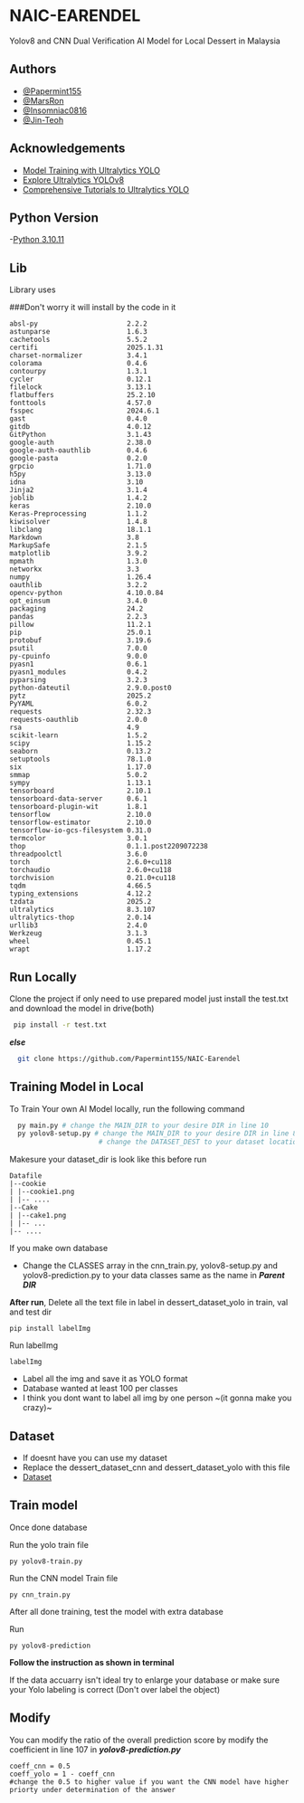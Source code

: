 # NAIC-EARENDEL
Yolov8 and CNN Dual Verification AI Model for Local Dessert in Malaysia
## Authors
- [@Papermint155](https://github.com/Papermint155)
- [@MarsRon](https://github.com/MarsRon)
- [@Insomniac0816](https://github.com/Insomniac0816)
- [@Jin-Teoh](https://github.com/Jin-Teoh)


## Acknowledgements

 - [Model Training with Ultralytics YOLO](https://docs.ultralytics.com/modes/train/)
 - [Explore Ultralytics YOLOv8](https://docs.ultralytics.com/models/yolov8/)
 - [Comprehensive Tutorials to Ultralytics YOLO](https://docs.ultralytics.com/guides/)

## Python Version
-[Python 3.10.11](https://www.python.org/downloads/release/python-31011/)

## Lib
Library uses

###Don't worry it will install by the code in it
```
absl-py                      2.2.2
astunparse                   1.6.3
cachetools                   5.5.2
certifi                      2025.1.31
charset-normalizer           3.4.1
colorama                     0.4.6
contourpy                    1.3.1
cycler                       0.12.1
filelock                     3.13.1
flatbuffers                  25.2.10
fonttools                    4.57.0
fsspec                       2024.6.1
gast                         0.4.0
gitdb                        4.0.12
GitPython                    3.1.43
google-auth                  2.38.0
google-auth-oauthlib         0.4.6
google-pasta                 0.2.0
grpcio                       1.71.0
h5py                         3.13.0
idna                         3.10
Jinja2                       3.1.4
joblib                       1.4.2
keras                        2.10.0
Keras-Preprocessing          1.1.2
kiwisolver                   1.4.8
libclang                     18.1.1
Markdown                     3.8
MarkupSafe                   2.1.5
matplotlib                   3.9.2
mpmath                       1.3.0
networkx                     3.3
numpy                        1.26.4
oauthlib                     3.2.2
opencv-python                4.10.0.84
opt_einsum                   3.4.0
packaging                    24.2
pandas                       2.2.3
pillow                       11.2.1
pip                          25.0.1
protobuf                     3.19.6
psutil                       7.0.0
py-cpuinfo                   9.0.0
pyasn1                       0.6.1
pyasn1_modules               0.4.2
pyparsing                    3.2.3
python-dateutil              2.9.0.post0
pytz                         2025.2
PyYAML                       6.0.2
requests                     2.32.3
requests-oauthlib            2.0.0
rsa                          4.9
scikit-learn                 1.5.2
scipy                        1.15.2
seaborn                      0.13.2
setuptools                   78.1.0
six                          1.17.0
smmap                        5.0.2
sympy                        1.13.1
tensorboard                  2.10.1
tensorboard-data-server      0.6.1
tensorboard-plugin-wit       1.8.1
tensorflow                   2.10.0
tensorflow-estimator         2.10.0
tensorflow-io-gcs-filesystem 0.31.0
termcolor                    3.0.1
thop                         0.1.1.post2209072238
threadpoolctl                3.6.0
torch                        2.6.0+cu118
torchaudio                   2.6.0+cu118
torchvision                  0.21.0+cu118
tqdm                         4.66.5
typing_extensions            4.12.2
tzdata                       2025.2
ultralytics                  8.3.107
ultralytics-thop             2.0.14
urllib3                      2.4.0
Werkzeug                     3.1.3
wheel                        0.45.1
wrapt                        1.17.2
```
## Run Locally

Clone the project
if only need to use prepared model 
just install the test.txt and download the model in drive(both)
```bash
 pip install -r test.txt
```
___else___
```bash
  git clone https://github.com/Papermint155/NAIC-Earendel
```


## Training Model in Local

To Train Your own AI Model locally, run the following command

```bash
  py main.py # change the MAIN_DIR to your desire DIR in line 10
  py yolov8-setup.py # change the MAIN_DIR to your desire DIR in line 8
                      # change the DATASET_DEST to your dataset location in line 9
```
Makesure your dataset_dir is look like this before run 
```
Datafile
|--cookie
| |--cookie1.png
| |-- ....
|--Cake
| |--cake1.png
| |-- ...
|-- ....
```
If you make own database
- Change the CLASSES array in the cnn_train.py, yolov8-setup.py and yolov8-prediction.py to your data classes same as the name in  ___Parent DIR___ 

__After run__, Delete all the text file in label in dessert_dataset_yolo in train, val and test dir 
```
pip install labelImg
```
Run labelImg
```
labelImg
```
- Label all the img and save it as YOLO format
- Database wanted at least 100 per classes
- I think you dont want to label all img by one person ~(it gonna make you crazy)~


## Dataset
- If doesnt have you can use my dataset
- Replace the dessert_dataset_cnn and dessert_dataset_yolo with this file
- [Dataset]()

## Train model
Once done database

Run the yolo train file 
```
py yolov8-train.py
```
Run the CNN model Train file
```
py cnn_train.py
```
After all done training, test the model with extra database

Run
```
py yolov8-prediction
```
__Follow the instruction as shown in terminal__

If the data accuarry isn't ideal try to enlarge your database or make sure your Yolo labeling is correct (Don't over label the object)


## Modify

You can modify the ratio of the overall prediction score by modify the coefficient in line 107 in ___yolov8-prediction.py___
```
coeff_cnn = 0.5
coeff_yolo = 1 - coeff_cnn
#change the 0.5 to higher value if you want the CNN model have higher priorty under determination of the answer
```
